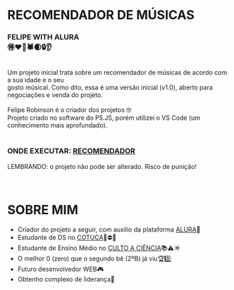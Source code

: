 # RECOMENDADOR DE MÚSICAS
### FELIPE WITH ALURA<br>🉐❤️🍁🕷️🌒🔒👂
<br>
Um projeto inicial trata sobre um recomendador de músicas de acordo com a sua idade
e o seu<br> gosto músical. Como dito, essa é uma versão inicial (v1.0), aberto para
negociações e venda do projeto.
<br><br>
Felipe Robinson é o criador dos projetos 🤓 <br>
Projeto criado no software do P5.JS, porém utilizei o VS Code (um conhecimento mais aprofundado).
<br><br>

### ONDE EXECUTAR: [RECOMENDADOR](https://https://editor.p5js.org/FelipeSpider/sketches/bqCadVZLm)<br>
LEMBRANDO: o projeto não pode ser alterado. Risco de punição!
<br><br><br>

# SOBRE MIM
- Criador do projeto a seguir, com auxilio da plataforma [ALURA](https://alura.com.br)🌈
- Estudante de DS no [COTUCA](https://cotuca.unicamp.br)📕⛔🌑
- Estudante de Ensino Médio no  [CULTO A CIÊNCIA]([https://cultoaciencia.net](http://www.cultoaciencia.net/pag_apresentacao.htm))📚⚠️☀️
- O melhor 0 (zero) que o segundo bê (2ºB) já viu🏆0️⃣
- Futuro desenvolvedor WEB🎮
- Obtenho complexo de liderança🌟
